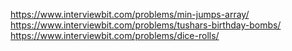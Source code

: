 https://www.interviewbit.com/problems/min-jumps-array/
https://www.interviewbit.com/problems/tushars-birthday-bombs/
https://www.interviewbit.com/problems/dice-rolls/
